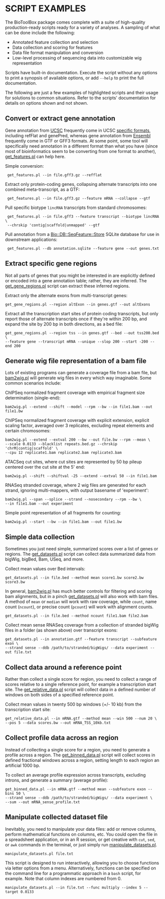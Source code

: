 # SCRIPT EXAMPLES

The BioToolBox package comes complete with a suite of high-quality production-ready 
scripts ready for a variety of analyses. A sampling of what can be done include 
the following:

- Annotated feature collection and selection
- Data collection and scoring for features
- Data file format manipulation and conversion
- Low-level processing of sequencing data into customizable wig representation

Scripts have built-in documentation. Execute the script without any options to print 
a synopsis of available options, or add `--help` to print the full documentation.

The following are just a few examples of highlighted scripts and their usage for 
solutions to common situations. Refer to the scripts' documentation for details on 
options shown and not shown.

## Convert or extract gene annotation

Gene annotation from [UCSC](http://genome.ucsc.edu) frequently come in UCSC 
[specific formats](http://genome.ucsc.edu/FAQ/FAQformat.html#format9), including
refFlat and genePred, whereas gene annotation from [Ensembl](http://ensembl.org) 
frequently come in GTF or GFF3 formats. At some point, some tool will specifically 
need annotation in a different format than what you have (since most of 
bioinformatics seem to be converting from one format to another), 
[get_features.pl](https://metacpan.org/pod/get_features.pl) can help here.

Simple conversion:

	 get_features.pl --in file.gff3.gz --refflat

Extract only protein-coding genes, collapsing alternate transcripts into one 
combined meta-transcript, as a GTF:

	 get_features.pl --in file.gff3.gz --feature mRNA --collapse --gtf

Pull specific biotype `lincRNA` transcripts from standard chromosomes:

	 get_features.pl --in file.gff3 --feature transcript --biotype lincRNA \
	 --chrskip 'contig|scaffold|unmapped' --gtf

Pull annotation from a 
[Bio::DB::SeqFeature::Store](https://metacpan.org/pod/Bio::DB::SeqFeature::Store)
SQLite database for use in downstream applications:

	 get_features.pl --db annotation.sqlite --feature gene --out genes.txt 

## Extract specific gene regions

Not all parts of genes that you might be interested in are explicitly defined 
or encoded into a gene annotation table; rather, they are inferred. The 
[get_gene_regions.pl](https://metacpan.org/pod/get_gene_regions.pl) script can 
extract these inferred regions.

Extract only the alternate exons from multi-transcript genes:

	get_gene_regions.pl --region altExon --in genes.gtf --out altExons

Extract all the transcription start sites of protein coding transcripts, but only 
report those of alternate transcripts once if they're within 200 bp, and 
expand the site by 200 bp in both directions, as a bed file:

	get_gene_regions.pl --region tss --in genes.gtf --bed --out tss200.bed \
	--feature gene --transcript mRNA --unique --slop 200 --start -200 --end 200 

## Generate wig file representation of a bam file

Lots of existing programs can generate a coverage file from a bam file, but 
[bam2wig.pl](https://metacpan.org/pod/bam2wig.pl) will generate wig files in 
every which way imaginable. Some common scenarios include:

ChIPSeq normalized fragment coverage with empirical fragment size determination (single-end):

	bam2wig.pl --extend --shift --model --rpm --bw --in file1.bam --out file1.bw

ChIPSeq normalized fragment coverage with explicit extension, explicit scaling factor, 
averaged over 3 replicates, excluding repeat elements and certain chromosomes:

	bam2wig.pl --extend --extval 200 --bw --out file.bw --rpm --mean \
	--scale 0.0133 --blacklist repeats.bed.gz --chrskip 'chrM|contig|scaffold' \
	--cpu 12 replicate1.bam replicate2.bam replicate3.bam 

ATACSeq cut sites, where cut sites are represented by 50 bp pileup centered over the 
cut site at the 5' end:

	bam2wig.pl --shift --shiftval -25 --extend --extval 50 --in file1.bam

RNASeq stranded coverage, where 2 wig files are generated for each strand, 
ignoring multi-mappers, with output basename of 'experiment':

	bam2wig.pl --span --splice --strand --nosecondary --rpm --bw \
	--in file1.bam --out experiment

Simple point representation of all fragments for counting:

	bam2wig.pl --start --bw --in file1.bam --out file1.bw

## Simple data collection

Sometimes you just need simple, summarized scores over a list of genes or regions. 
The [get_datasets.pl](https://metacpan.org/pod/get_datasets.pl) script can collect 
data summarized data from bigWig, bigBed, Bam, USeq, and more.

Collect mean values over Bed intervals:

	get_datasets.pl --in file.bed --method mean score1.bw score2.bw score3.bw

In general, [bam2wig.pl](https://metacpan.org/pod/bam2wig.pl) has much better 
controls for filtering and scoring bam alignments, but in a pinch 
[get_datasets.pl](https://metacpan.org/pod/get_datasets.pl)
will also work with bam files. A method of `mean` or `median` will work with 
raw coverage, while `count`, name count (`ncount`), or precise count (`pcount`) 
will work with alignment counts.

	get_datasets.pl --in file.bed --method ncount file1.bam file2.bam

Collect mean sense RNASeq coverage from a collection of stranded bigWig files in 
a folder (as shown above) over transcript exons:

	get_datasets.pl --in annotation.gtf --feature transcript --subfeature exon \
	--strand sense --ddb /path/to/stranded/bigWigs/ --data experiment --out file.txt
    
## Collect data around a reference point

Rather than collect a single score for region, you need to collect a range of scores 
relative to a single reference point, for example a transcription start site.
The [get_relative_data.pl](https://metacpan.org/pod/get_relative_data.pl) script will 
collect data in a defined number of windows on both sides of a specified reference 
point.

Collect mean values in twenty 500 bp windows (+/- 10 kb) from the transcription 
start site:

	get_relative_data.pl --in mRNA.gtf --method mean --win 500 --num 20 \
	--pos 5 --data scores.bw --out mRNA_TSS_10kb.txt

## Collect profile data across an region

Instead of collecting a single score for a region, you need to generate a profile 
across a region. The [get_binned_data.pl](https://metacpan.org/pod/get_binned_data.pl)
script will collect scores in defined fractional windows across a region, setting 
length to each region an artificial 1000 bp. 

To collect an average profile expression across transcripts, excluding introns, 
and generate a summary (average profile):

	get_binned_data.pl --in mRNA.gtf --method mean --subfeature exon --bins 50 \
	--strand sense --ddb /path/to/stranded/bigWigs/ --data experiment \
	--sum --out mRNA_sense_profile.txt

## Manipulate collected dataset file

Inevitably, you need to manipulate your data files: add or remove columns, perform 
mathematical functions on columns, etc. You could open the file in a spreadsheet 
application, or in an R session, or get creative with `cut`, `sed`, or `awk` commands 
in the terminal, or just simply run 
[manipulate_datasets.pl](https://metacpan.org/pod/manipulate_datasets.pl).

	manipulate_datasets.pl file.txt

This script is designed to run interactively, allowing you to choose functions via 
letter options from a menu. Alternatively, functions can be specified on the 
command line for a programmatic approach in a `bash` script, for example. Note that 
column indexes are numbered from 0.

	manipulate_datasets.pl --in file.txt --func multiply --index 5 --target 0.0133

